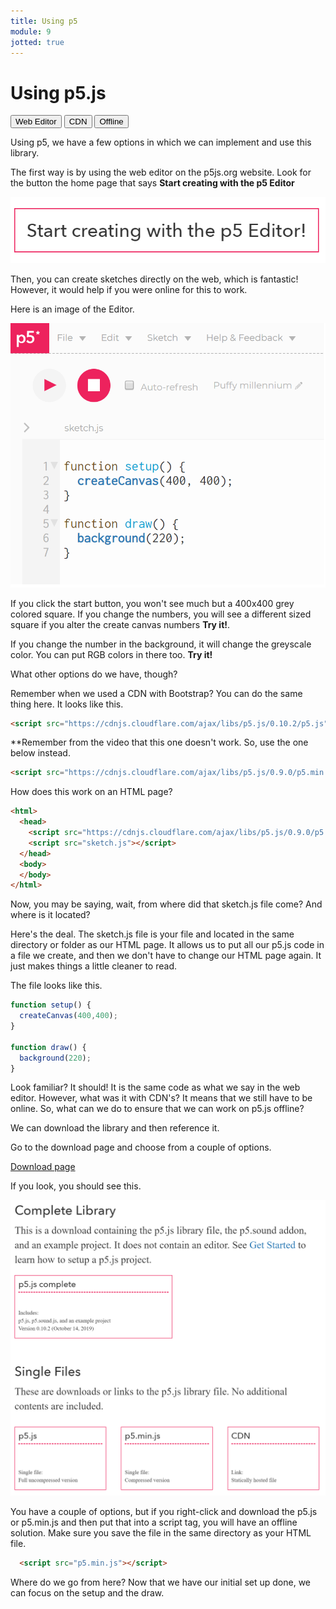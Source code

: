```yaml
---
title: Using p5
module: 9
jotted: true
---
```


# Using p5.js

<div class="tab">
    <button class="tablinks active" onclick="openTab(event, 'Web')">Web Editor</button>
    <button class="tablinks" onclick="openTab(event, 'CDN')">CDN</button>
    <button class="tablinks" onclick="openTab(event, 'Offline')">Offline</button>
</div>
<!-- Tab content -->
<div id="Web" class="tabcontent" style="display:block">

<div class="tabhtml" markdown="1">

Using p5, we have a few options in which we can implement and use this library.

The first way is by using the web editor on the p5js.org website.  Look for the button the home page that says **Start creating with the p5 Editor**

![Start Creating](../imgs/start.png "Start Creating")

Then, you can create sketches directly on the web, which is fantastic!  However, it would help if you were online for this to work.

Here is an image of the Editor.

![Editor](../imgs/editor.png "Editor")

If you click the start button, you won't see much but a 400x400 grey colored square.  If you change the numbers, you will see a different sized square if you alter the create canvas numbers **Try it!**.  

If you change the number in the background, it will change the greyscale color.  You can put RGB colors in there too.  **Try it!**

What other options do we have, though?  

</div>
</div>


<div id="CDN" class="tabcontent">

<div class="tabhtml" markdown="1">

Remember when we used a CDN with Bootstrap?  You can do the same thing here.  It looks like this.

```html
<script src="https://cdnjs.cloudflare.com/ajax/libs/p5.js/0.10.2/p5.js"></script>
```

**Remember from the video that this one doesn't work.  So, use the one below instead.

```html
<script src="https://cdnjs.cloudflare.com/ajax/libs/p5.js/0.9.0/p5.min.js"></script>
```

How does this work on an HTML page?

```html
<html>
  <head>
    <script src="https://cdnjs.cloudflare.com/ajax/libs/p5.js/0.9.0/p5.min.js"></script>
    <script src="sketch.js"></script>
  </head>
  <body>
  </body>
</html>
```

Now, you may be saying, wait, from where did that sketch.js file come? And where is it located?

Here's the deal.  The sketch.js file is your file and located in the same directory or folder as our HTML page.  It allows us to put all our p5.js code in a file we create, and then we don't have to change our HTML page again.  It just makes things a little cleaner to read.

The file looks like this.

```js
function setup() {
  createCanvas(400,400);
}

function draw() {
  background(220);
}
```

Look familiar?  It should! It is the same code as what we say in the web editor. However, what was it with CDN's?  It means that we still have to be online.  So, what can we do to ensure that we can work on p5.js offline?

</div>
</div>

<div id="Offline" class="tabcontent">

<div class="tabhtml" markdown="1">

We can download the library and then reference it.

Go to the download page and choose from a couple of options.

[Download page](https://p5js.org/download/)

If you look, you should see this.

![Download](../imgs/download.png "Download")

You have a couple of options, but if you right-click and download the p5.js or p5.min.js and then put that into a script tag, you will have an offline solution.  Make sure you save the file in the same directory as your HTML file.

```html
  <script src="p5.min.js"></script>
```

Where do we go from here? Now that we have our initial set up done, we can focus on the setup and the draw.

</div>
</div>